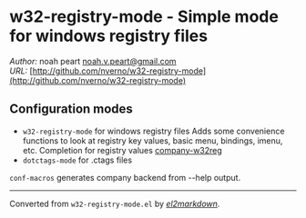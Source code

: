 # w32-registry-mode - Simple mode for windows registry files

*Author:* noah peart <noah.v.peart@gmail.com><br>
*URL:* [http://github.com/nverno/w32-registry-mode](http://github.com/nverno/w32-registry-mode)<br>

## Configuration modes

- `w32-registry-mode` for windows registry files
 Adds some convenience functions to look at registry key values, basic
 menu, bindings, imenu, etc.
 Completion for registry values
 [company-w32reg](http://github.com/nverno/company-w32reg)
- `dotctags-mode` for .ctags files

`conf-macros` generates company backend from --help output.


---
Converted from `w32-registry-mode.el` by [*el2markdown*](https://github.com/Lindydancer/el2markdown).
